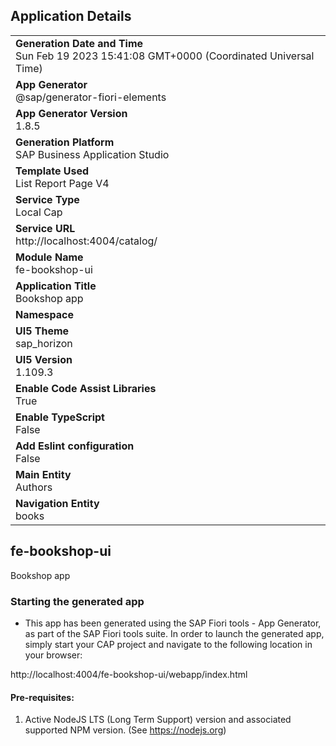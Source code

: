 ## Application Details
|               |
| ------------- |
|**Generation Date and Time**<br>Sun Feb 19 2023 15:41:08 GMT+0000 (Coordinated Universal Time)|
|**App Generator**<br>@sap/generator-fiori-elements|
|**App Generator Version**<br>1.8.5|
|**Generation Platform**<br>SAP Business Application Studio|
|**Template Used**<br>List Report Page V4|
|**Service Type**<br>Local Cap|
|**Service URL**<br>http://localhost:4004/catalog/
|**Module Name**<br>fe-bookshop-ui|
|**Application Title**<br>Bookshop app|
|**Namespace**<br>|
|**UI5 Theme**<br>sap_horizon|
|**UI5 Version**<br>1.109.3|
|**Enable Code Assist Libraries**<br>True|
|**Enable TypeScript**<br>False|
|**Add Eslint configuration**<br>False|
|**Main Entity**<br>Authors|
|**Navigation Entity**<br>books|

## fe-bookshop-ui

Bookshop app

### Starting the generated app

-   This app has been generated using the SAP Fiori tools - App Generator, as part of the SAP Fiori tools suite.  In order to launch the generated app, simply start your CAP project and navigate to the following location in your browser:

http://localhost:4004/fe-bookshop-ui/webapp/index.html

#### Pre-requisites:

1. Active NodeJS LTS (Long Term Support) version and associated supported NPM version.  (See https://nodejs.org)


